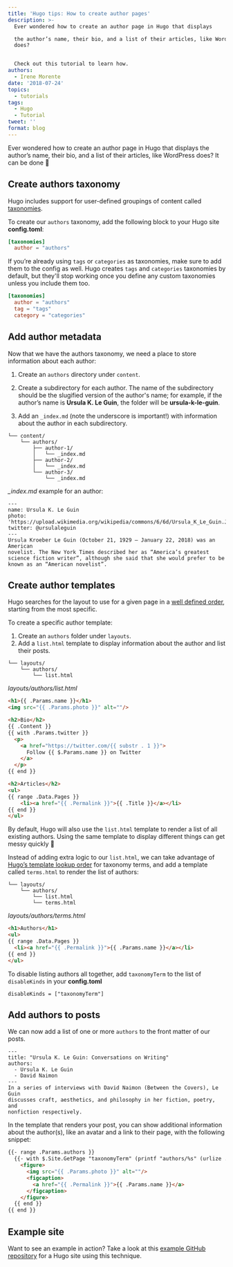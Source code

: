 ```yaml
---
title: 'Hugo tips: How to create author pages'
description: >-
  Ever wondered how to create an author page in Hugo that displays

  the author’s name, their bio, and a list of their articles, like WordPress
  does?


  Check out this tutorial to learn how.
authors:
  - Irene Morente
date: '2018-07-24'
topics:
  - tutorials
tags:
  - Hugo
  - Tutorial
tweet: ''
format: blog
---
```

Ever wondered how to create an author page in Hugo that displays
the author’s name, their bio, and a list of their articles, like WordPress does? It can be done 🙌

## Create authors taxonomy

Hugo includes support for user-defined groupings of content called [taxonomies](https://gohugo.io/content-management/taxonomies/).

To create our `authors` taxonomy, add the following block to your Hugo site **config.toml**:

```toml
[taxonomies]
  author = "authors"
```

If you’re already using `tags` or `categories` as taxonomies, make sure to add them to the config as well. Hugo creates `tags` and `categories` taxonomies by default, but they'll stop working once you define any custom taxonomies unless you include them too.

```toml
[taxonomies]
  author = "authors"
  tag = "tags"
  category = "categories"
```

## Add author metadata

Now that we have the authors taxonomy, we need a place to store information about each author:

1. Create an `authors` directory under `content`.

2. Create a subdirectory for each author. The name of the subdirectory should be the slugified version of the author's name; for example, if the author’s name is **Ursula K. Le Guin**, the folder will be **ursula-k-le-guin**.

3. Add an `_index.md` (note the underscore is important!) with information about the author in each subdirectory.

```
└── content/
    └── authors/
        ├── author-1/
        │   └── _index.md
        ├── author-2/
        │   └── _index.md
        └── author-3/
            └── _index.md
```

*_index.md* example for an author:
```
---
name: Ursula K. Le Guin
photo: 'https://upload.wikimedia.org/wikipedia/commons/6/6d/Ursula_K_Le_Guin.JPG'
twitter: @ursulaleguin
---
Ursula Kroeber Le Guin (October 21, 1929 – January 22, 2018) was an American
novelist. The New York Times described her as “America’s greatest  science fiction writer”, although she said that she would prefer to be known as an “American novelist”.
```

## Create author templates

Hugo searches for the layout to use for a given page in a [well defined order](https://gohugo.io/templates/lookup-order/#examples-layout-lookup-for-taxonomy-list-pages), starting from the most specific.

To create a specific author template:

1. Create an `authors` folder under `layouts`.
2. Add a `list.html` template to display information about the author and list their posts.

```
└── layouts/
    └── authors/
        └── list.html
```

*layouts/authors/list.html*
```html
<h1>{{ .Params.name }}</h1>
<img src="{{ .Params.photo }}" alt=""/>

<h2>Bio</h2>
{{ .Content }}
{{ with .Params.twitter }}
  <p>
    <a href="https://twitter.com/{{ substr . 1 }}">
      Follow {{ $.Params.name }} on Twitter
    </a>
  </p>
{{ end }}

<h2>Articles</h2>
<ul>
{{ range .Data.Pages }}
    <li><a href="{{ .Permalink }}">{{ .Title }}</a></li>
{{ end }}
</ul>
```

By default, Hugo will also use the `list.html` template to render a list of all existing authors.
Using the same template to display different things can get messy quickly 🙈

Instead of adding extra logic to our `list.html`, we can take advantage of [Hugo’s template lookup order](https://gohugo.io/templates/lookup-order/#examples-layout-lookup-for-taxonomy-terms-pages) for taxonomy terms, and add a template called `terms.html` to render the list of authors:

```
└── layouts/
    └── authors/
        └── list.html
        └── terms.html
```

*layouts/authors/terms.html*
```html
<h1>Authors</h1>
<ul>
{{ range .Data.Pages }}
  <li><a href="{{ .Permalink }}">{{ .Params.name }}</a></li>
{{ end }}
</ul>
```

To disable listing authors all together, add `taxonomyTerm` to the list of `disableKinds` in your **config.toml**
```
disableKinds = ["taxonomyTerm"]
```

## Add authors to posts

We can now add a list of one or more `authors` to the front matter of our posts.

```
---
title: "Ursula K. Le Guin: Conversations on Writing"
authors:
  - Ursula K. Le Guin
  - David Naimon
---
In a series of interviews with David Naimon (Between the Covers), Le Guin
discusses craft, aesthetics, and philosophy in her fiction, poetry, and
nonfiction respectively.
```

In the template that renders your post, you can show additional information about the author(s), like an avatar and a link to their page, with the following snippet:

```html
{{- range .Params.authors }}
  {{- with $.Site.GetPage "taxonomyTerm" (printf "authors/%s" (urlize .)) }}
    <figure>
      <img src="{{ .Params.photo }}" alt=""/>
      <figcaption>
        <a href="{{ .Permalink }}">{{ .Params.name }}</a>
      </figcaption>
    </figure>
  {{ end }}
{{ end }}
```


## Example site

Want to see an example in action? Take a look at this [example GitHub repository](https://github.com/imorente/hugo-multiauthor-example) for a Hugo site using this technique.
